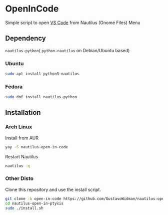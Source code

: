 # OpenInCode

<p>Simple script to open <a href="https://code.visualstudio.com/">VS Code</a> from Nautilus (Gnome Files) Menu</p>

## Dependency

`nautilus-python`( `python-nautilus` on Debian/Ubuntu based)

### Ubuntu

```bash
sudo apt install python3-nautilus
```

### Fedora

```bash
sudo dnf install nautilus-python
```

## Installation

### Arch Linux

Install from AUR

```bash
yay -S nautilus-open-in-code
```

Restart Nautilus

```bash
nautilus -q
```

### Other Disto

Clone this repository and use the install script.

```bash
git clone -b open-in-code https://github.com/GustavoWidman/nautilus-open-in-ptyxis.git
cd nautilus-open-in-ptyxis
sudo ./install.sh
```
